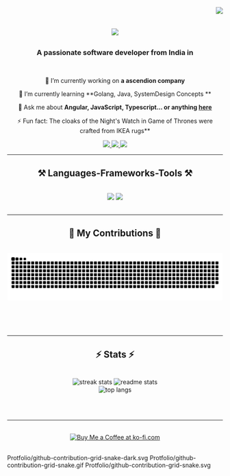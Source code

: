 <img align="right" src="https://visitor-badge.laobi.icu/badge?page_id=DhruvShahM.DhruvShahM" />

<h1 align="center">
     <img src="https://readme-typing-svg.herokuapp.com/?font=Righteous&size=35&center=true&vCenter=true&width=500&height=70&duration=4000&lines=Hi+There!+👋;+I'm+Dhruv+Shah!;" />
</h1>

<h3 align="center">A passionate software developer from India in</h3>

<br/>

<div align="center">
 
 🔭 I’m currently working on **a ascendion company**
 
 🌱 I’m currently learning **Golang, Java, SystemDesign Concepts **

💬 Ask me about **Angular, JavaScript, Typescript... or anything [here](https://github.com/DhruvShahM/DhruvShahM/issues)**

⚡ Fun fact: The cloaks of the Night's Watch in Game of Thrones were crafted from IKEA rugs**

 </div>
 
<div align="center"> 
  <a href="mailto:dhruvshah4096@outlook.com">
    <img src="https://img.shields.io/badge/Gmail-333333?style=for-the-badge&logo=gmail&logoColor=red" />
  </a>
  <a href="https://www.linkedin.com/in/dhruvshahm/" target="_blank">
    <img src="https://img.shields.io/badge/LinkedIn-0077B5?style=for-the-badge&logo=linkedin&logoColor=white" target="_blank" />
  </a>
  <a href="https://github.com/DhruvShahM" target="_blank">
     <img src="https://img.shields.io/badge/Portfolio-FF5722?style=for-the-badge&logo=todoist&logoColor=white" target="_blank" /> <!-- sqlite, safari, google-chrome are other good icon options -->
  </a>
</div>

 <hr/>
 
<h2 align="center">⚒️ Languages-Frameworks-Tools ⚒️</h2>
<br/>
<div align="center">
    <img src="https://skillicons.dev/icons?i=angular,react,bootstrap,mui,html,css,vscode,github,figma,tailwind,git,java" />
    <img src="https://skillicons.dev/icons?i=nodejs,python,javascript,typescript,express,firebase,mongodb,golang" /><br>
</div>

<br/>
<hr/>

<div align="center">
  <h2>🐍 My Contributions 🐍</h2>
  <br>
  <img alt="snake eating my contributions" src="https://raw.githubusercontent.com/DhruvShahM/DhruvShahM/output/github-contribution-grid-snake.svg" />
  
  <br/><br/><br/>
</div>

<hr/>

<h2 align="center">⚡ Stats ⚡</h2>
<br>
<div align=center>
  <img width=390 src="https://github-readme-streak-stats-salesp07.vercel.app/?user=salesp07&count_private=true&theme=react&border_radius=10" alt="streak stats"/>
  <img width=390 src="https://githubreadmestprofile-dhruvshahfs-projects.vercel.app/api/?username=DhruvShahM&count_private=true&show_icons=true&theme=react&rank_icon=github&border_radius=10" alt="readme stats" />
  <br/>
  <img width=325 align="center" src="https://githubreadmestprofile-dhruvshahfs-projects.vercel.app/api/top-langs/?username=DhruvShahM&hide=HTML&langs_count=8&layout=compact&theme=react&border_radius=10&size_weight=0.5&count_weight=0.5&exclude_repo=github-readme-stats" alt="top langs" />
</div>

<br/><br/>

<hr/>

<br/>

<div align="center">
<a href='https://ko-fi.com/V7V4RAK9C' target='_blank'><img height='64' style='border:0px;height:64px;' src='https://storage.ko-fi.com/cdn/kofi1.png?v=3' border='0' alt='Buy Me a Coffee at ko-fi.com' /></a>
</div>

<br/>Protfolio/github-contribution-grid-snake-dark.svg Protfolio/github-contribution-grid-snake.gif Protfolio/github-contribution-grid-snake.svg